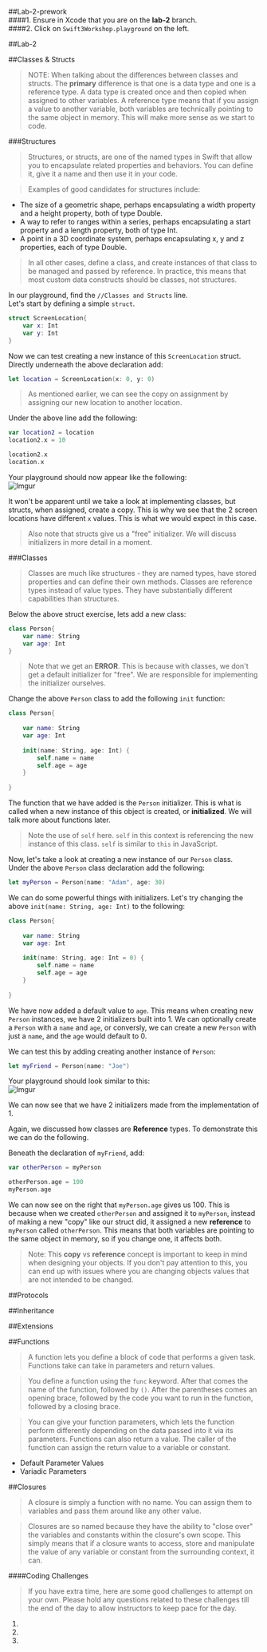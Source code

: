 ##Lab-2-prework  
####1. Ensure in Xcode that you are on the **lab-2** branch.  
####2. Click on `Swift3Workshop.playground` on the left.  

##Lab-2  

##Classes & Structs  
> NOTE: When talking about the differences between classes and structs. The **primary** difference is that one is a data type and one is a reference type. A data type is created once and then copied when assigned to other variables. A reference type means that if you assign a value to another variable, both variables are technically pointing to the same object in memory. This will make more sense as we start to code.

###Structures  
> Structures, or structs, are one of the named types in Swift that allow you to encapsulate related properties and behaviors. You can define it, give it a name and then use it in your code.  

> Examples of good candidates for structures include:  
* The size of a geometric shape, perhaps encapsulating a width property and a height property, both of type Double.  
* A way to refer to ranges within a series, perhaps encapsulating a start property and a length property, both of type Int.  
* A point in a 3D coordinate system, perhaps encapsulating x, y and z properties, each of type Double.  

> In all other cases, define a class, and create instances of that class to be managed and passed by reference. In practice, this means that most custom data constructs should be classes, not structures.  

In our playground, find the `//Classes and Structs` line.  
Let's start by defining a simple `struct`.  
```swift
struct ScreenLocation{  
    var x: Int
    var y: Int
}
```  

Now we can test creating a new instance of this `ScreenLocation` struct.  
Directly underneath the above declaration add:  
```swift
let location = ScreenLocation(x: 0, y: 0)
```  

> As mentioned earlier, we can see the copy on assignment by assigning our new location to another location.  

Under the above line add the following:  
```swift
var location2 = location
location2.x = 10

location2.x
location.x
```  

Your playground should now appear like the following:  
![Imgur](http://i.imgur.com/pzLERtw.png)  

It won't be apparent until we take a look at implementing classes, but structs, when assigned, create a copy. This is why we see that the 2 screen locations have different `x` values. This is what we would expect in this case.  

> Also note that structs give us a "free" initializer. We will discuss initializers in more detail in a moment.  

###Classes  
> Classes are much like structures - they are named types, have stored properties and can define their own methods. Classes are reference types instead of value types. They have substantially different capabilities than structures.  

Below the above struct exercise, lets add a new class:
```swift
class Person{
    var name: String
    var age: Int
}
```  

> Note that we get an **ERROR**. This is because with classes, we don't get a default initializer for "free". We are responsible for implementing the initializer ourselves.  

Change the above `Person` class to add the following `init` function:
```swift
class Person{
    
    var name: String
    var age: Int
    
    init(name: String, age: Int) {
        self.name = name
        self.age = age
    }
    
}
```  

The function that we have added is the `Person` initializer. This is what is called when a new instance of this object is created, or **initialized**. We will talk more about functions later.  

> Note the use of `self` here. `self` in this context is referencing the new instance of this class. `self` is similar to `this` in JavaScript.

Now, let's take a look at creating a new instance of our `Person` class.  
Under the above `Person` class declaration add the following:  
```swift
let myPerson = Person(name: "Adam", age: 30)
```  

We can do some powerful things with initializers. Let's try changing the above `init(name: String, age: Int)` to the following:
```swift
class Person{
    
    var name: String
    var age: Int
    
    init(name: String, age: Int = 0) {
        self.name = name
        self.age = age
    }
    
}
```  

We have now added a default value to `age`. This means when creating new `Person` instances, we have 2 initializers built into 1. We can optionally create a `Person` with a `name` and `age`, or conversly, we can create a new `Person` with just a `name`, and the `age` would default to 0.  

We can test this by adding creating another instance of `Person`:
```swift
let myFriend = Person(name: "Joe")
```  

Your playground should look similar to this:  
![Imgur](http://i.imgur.com/yUVoJO8.png)  

We can now see that we have 2 initializers made from the implementation of 1.  

Again, we discussed how classes are **Reference** types. To demonstrate this we can do the following.  

Beneath the declaration of `myFriend`, add:
```swift
var otherPerson = myPerson

otherPerson.age = 100
myPerson.age
```  

We can now see on the right that `myPerson.age` gives us 100.  This is because when we created `otherPerson` and assigned it to `myPerson`, instead of making a new "copy" like our struct did, it assigned a new **reference** to `myPerson` called `otherPerson`. This means that both variables are pointing to the same object in memory, so if you change one, it affects both.  

> Note: This **copy** vs **reference** concept is important to keep in mind when designing your objects. If you don't pay attention to this, you can end up with issues where you are changing objects values that are not intended to be changed.  

##Protocols  

##Inheritance  

##Extensions  

##Functions  
> A function lets you define a block of code that performs a given task. Functions take can take in parameters and return values.

> You define a function using the `func` keyword. After that comes the name of the function, followed by `()`. After the parentheses comes an opening brace, followed by the code you want to run in the function, followed by a closing brace.

> You can give your function parameters, which lets the function perform differently depending on the data passed into it via its parameters. Functions can also return a value. The caller of the function can assign the return value to a variable or constant.

  * Default Parameter Values  
  * Variadic Parameters  
  
##Closures  
> A closure is simply a function with no name. You can assign them to variables and pass them around like any other value.  

> Closures are so named because they have the ability to "close over" the variables and constants within the closure's own scope. This simply means that if a closure wants to access, store and manipulate the value of any variable or constant from the surrounding context, it can.  

####Coding Challenges  
> If you have extra time, here are some good challenges to attempt on your own. Please hold any questions related to these challenges till the end of the day to allow instructors to keep pace for the day.  

1. 

2. 

3. 
